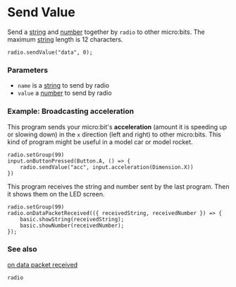 # Send Value

Send a [string]() and [number]() together by ``radio`` to other micro:bits.
The maximum [string]() length is 12 characters.

```sig
radio.sendValue("data", 0);
```

### Parameters

* ``name`` is a [string](/reference/types/string) to send by radio
* ``value`` a [number](/reference/types/number) to send by radio

### Example: Broadcasting acceleration

This program sends your micro:bit's **acceleration** (amount it is
speeding up or slowing down) in the `x` direction (left and right) to
other micro:bits. This kind of program might be useful in a model car
or model rocket.

```blocks
radio.setGroup(99)
input.onButtonPressed(Button.A, () => {
    radio.sendValue("acc", input.acceleration(Dimension.X))
})
```

This program receives the string and number sent by the last program.
Then it shows them on the LED screen.

```blocks
radio.setGroup(99)
radio.onDataPacketReceived(({ receivedString, receivedNumber }) => {
	basic.showString(receivedString);
    basic.showNumber(receivedNumber);
});
```

### See also

[on data packet received](/reference/radio/on-data-packet-received)

```package
radio
```